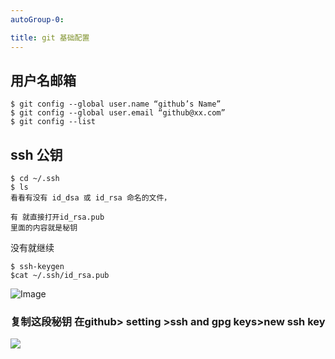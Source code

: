 ```yaml
---
autoGroup-0: 

title: git 基础配置
---
```


##  用户名邮箱

```console
$ git config --global user.name “github’s Name”
$ git config --global user.email “github@xx.com”
$ git config --list
```





## ssh 公钥

```console
$ cd ~/.ssh
$ ls
看看有没有 id_dsa 或 id_rsa 命名的文件，

有 就直接打开id_rsa.pub  
里面的内容就是秘钥

```

没有就继续

```console
$ ssh-keygen
$cat ~/.ssh/id_rsa.pub
```

![Image](http://picgo.genji.xyz/img/image-20200302191024356.png)

### 复制这段秘钥 在github> setting >ssh and gpg keys>new ssh key

![](http://picgo.genji.xyz/img/image-20200302214603051.png)

